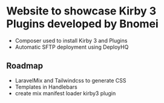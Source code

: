 # Website to showcase Kirby 3 Plugins developed by Bnomei

- Composer used to install Kirby 3 and Plugins
- Automatic SFTP deployment using DeployHQ


## Roadmap

- LaravelMix and Tailwindcss to generate CSS
- Templates in Handlebars
- create mix manifest loader kirby3 plugin
